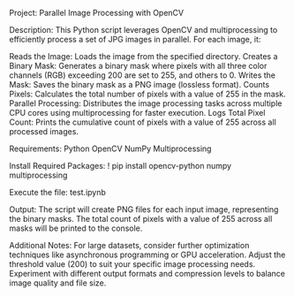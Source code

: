 Project: Parallel Image Processing with OpenCV

Description:
This Python script leverages OpenCV and multiprocessing to efficiently process a set of JPG images in parallel. For each image, it:

Reads the Image: Loads the image from the specified directory.
Creates a Binary Mask: Generates a binary mask where pixels with all three color channels (RGB) exceeding 200 are set to 255, and others to 0.
Writes the Mask: Saves the binary mask as a PNG image (lossless format).
Counts Pixels: Calculates the total number of pixels with a value of 255 in the mask.
Parallel Processing: Distributes the image processing tasks across multiple CPU cores using multiprocessing for faster execution.
Logs Total Pixel Count: Prints the cumulative count of pixels with a value of 255 across all processed images.

Requirements:
Python
OpenCV
NumPy
Multiprocessing

Install Required Packages:
! pip install opencv-python numpy multiprocessing

Execute the file:
test.ipynb

Output:
The script will create PNG files for each input image, representing the binary masks. The total count of pixels with a value of 255 across all masks will be printed to the console.

Additional Notes:
For large datasets, consider further optimization techniques like asynchronous programming or GPU acceleration.
Adjust the threshold value (200) to suit your specific image processing needs.
Experiment with different output formats and compression levels to balance image quality and file size.
